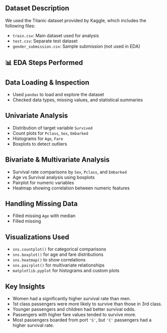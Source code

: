 ## Dataset Description
We used the Titanic dataset provided by Kaggle, which includes the following files:
- `train.csv`: Main dataset used for analysis
- `test.csv`: Separate test dataset
- `gender_submission.csv`: Sample submission (not used in EDA)

## 📊 EDA Steps Performed

##  Data Loading & Inspection
- Used `pandas` to load and explore the dataset
- Checked data types, missing values, and statistical summaries

##  Univariate Analysis
- Distribution of target variable `Survived`
- Count plots for `Pclass`, `Sex`, `Embarked`
- Histograms for `Age`, `Fare`
- Boxplots to detect outliers

## Bivariate & Multivariate Analysis
- Survival rate comparisons by `Sex`, `Pclass`, and `Embarked`
- Age vs Survival analysis using boxplots
- Pairplot for numeric variables
- Heatmap showing correlation between numeric features

## Handling Missing Data
- Filled missing `Age` with median
- Filled missing

##  Visualizations Used
- `sns.countplot()` for categorical comparisons
- `sns.boxplot()` for age and fare distributions
- `sns.heatmap()` to show correlations
- `sns.pairplot()` for multivariate relationships
- `matplotlib.pyplot` for histograms and custom plots

##  Key Insights

- Women had a significantly higher survival rate than men.
- 1st class passengers were more likely to survive than those in 3rd class.
- Younger passengers and children had better survival odds.
- Passengers with higher fare values tended to survive more.
- Most passengers boarded from port `'S'`, but `'C'` passengers had a higher survival rate.

